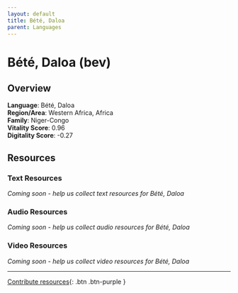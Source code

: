 ```yaml
---
layout: default
title: Bété, Daloa
parent: Languages
---
```


# Bété, Daloa (bev)

## Overview

**Language**: Bété, Daloa  
**Region/Area**: Western Africa, Africa  
**Family**: Niger-Congo  
**Vitality Score**: 0.96  
**Digitality Score**: -0.27  

## Resources

### Text Resources
*Coming soon - help us collect text resources for Bété, Daloa*

### Audio Resources
*Coming soon - help us collect audio resources for Bété, Daloa*

### Video Resources
*Coming soon - help us collect video resources for Bété, Daloa*

---

[Contribute resources](https://fairtrain.github.io/){: .btn .btn-purple }
